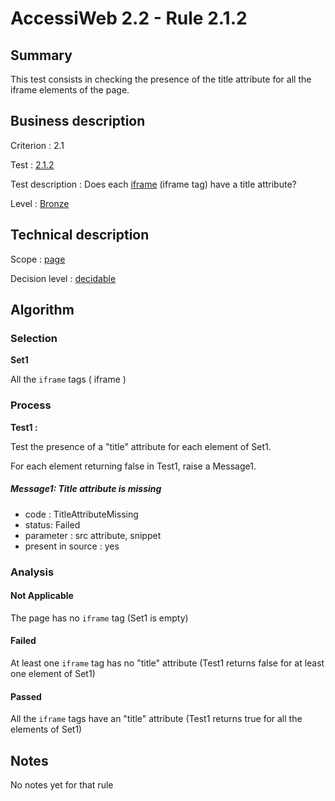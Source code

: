 # AccessiWeb 2.2 - Rule 2.1.2

## Summary

This test consists in checking the presence of the title attribute for
all the iframe elements of the page.

## Business description

Criterion : 2.1

Test : [2.1.2](http://accessiweb.org/index.php/accessiweb-22-english-version.html#test-2-1-2)

Test description : Does each
[iframe](http://accessiweb.org/index.php/glossary-76.html#mCadreEnLigne)
(iframe tag) have a title attribute?

Level : [Bronze](/en/category/rules-design/accessiweb-11/level/bronze)

## Technical description

Scope : [page](/en/category/rules-design/accessiweb-11/scope/page)

Decision level :
[decidable](/en/category/rules-design/accessiweb-11/decision-level/decidable)

## Algorithm

### Selection

**Set1**

All the `iframe` tags ( iframe )

### Process

**Test1 :**

Test the presence of a "title" attribute for each element of Set1.

For each element returning false in Test1, raise a Message1.

##### Message1: Title attribute is missing

-   code : TitleAttributeMissing
-   status: Failed
-   parameter : src attribute, snippet
-   present in source : yes

### Analysis

#### Not Applicable

The page has no `iframe` tag (Set1 is empty)

#### Failed

At least one `iframe` tag has no "title" attribute (Test1 returns false
for at least one element of Set1)

#### Passed

All the `iframe` tags have an "title" attribute (Test1 returns true for
all the elements of Set1)

## Notes

No notes yet for that rule
